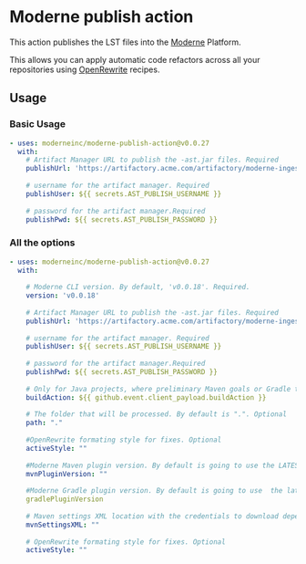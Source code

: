# Moderne publish action

This action publishes the LST files into the [Moderne](https://www.moderne.io/) Platform. 

This allows you can apply automatic code refactors across all your repositories using [OpenRewrite](https://docs.openrewrite.org/) recipes. 

## Usage

### Basic Usage

```yaml
- uses: moderneinc/moderne-publish-action@v0.0.27
  with:
    # Artifact Manager URL to publish the -ast.jar files. Required
    publishUrl: 'https://artifactory.acme.com/artifactory/moderne-ingest'
    
    # username for the artifact manager. Required
    publishUser: ${{ secrets.AST_PUBLISH_USERNAME }}
    
    # password for the artifact manager.Required
    publishPwd: ${{ secrets.AST_PUBLISH_PASSWORD }}
```

### All the options

```yaml
- uses: moderneinc/moderne-publish-action@v0.0.27
  with:
    
    # Moderne CLI version. By default, 'v0.0.18'. Required.
    version: 'v0.0.18'
    
    # Artifact Manager URL to publish the -ast.jar files. Required
    publishUrl: 'https://artifactory.acme.com/artifactory/moderne-ingest'
    
    # username for the artifact manager. Required
    publishUser: ${{ secrets.AST_PUBLISH_USERNAME }}
    
    # password for the artifact manager.Required
    publishPwd: ${{ secrets.AST_PUBLISH_PASSWORD }}
    
    # Only for Java projects, where preliminary Maven goals or Gradle tasks that are required before running moderneAST. Optional
    buildAction: ${{ github.event.client_payload.buildAction }}
    
    # The folder that will be processed. By default is ".". Optional
    path: "."
    
    #OpenRewrite formating style for fixes. Optional
    activeStyle: ""
    
    #Moderne Maven plugin version. By default is going to use the LATEST. Optional
    mvnPluginVersion: ""
    
    #Moderne Gradle plugin version. By default is going to use  the latest.integration. Optional
    gradlePluginVersion
    
    # Maven settings XML location with the credentials to download dependencies. Optional
    mvnSettingsXML: ""
    
    # OpenRewrite formating style for fixes. Optional
    activeStyle: ""
```
    
    
   
